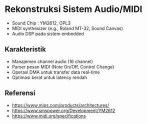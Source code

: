 # Rekonstruksi Sistem Audio/MIDI

- Sound Chip : YM2612, OPL3
- MIDI synthesizer (e.g., Roland MT-32, Sound Canvas)
- Audio DSP pada sistem embedded

## Karakteristik

- Manajemen channel audio (16 channel)
- Parser pesan MIDI (Note On/Off, Control Change)
- Operasi DMA untuk transfer data real-time
- Optimasi berat untuk latency rendah

## Referensi
- https://www.mips.com/products/architectures/
- https://www.smspower.org/Development/YM2612
- https://www.midi.org/specifications
